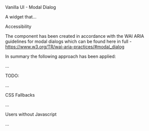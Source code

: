Vanilla UI - Modal Dialog

A widget that...

Accessibility

The component has been created in accordance with the WAI ARIA guidelines for modal dialogs which can be found here in full - https://www.w3.org/TR/wai-aria-practices/#modal_dialog

In summary the following approach has been applied:

...

TODO: 

...

CSS Fallbacks

...

Users without Javascript

...